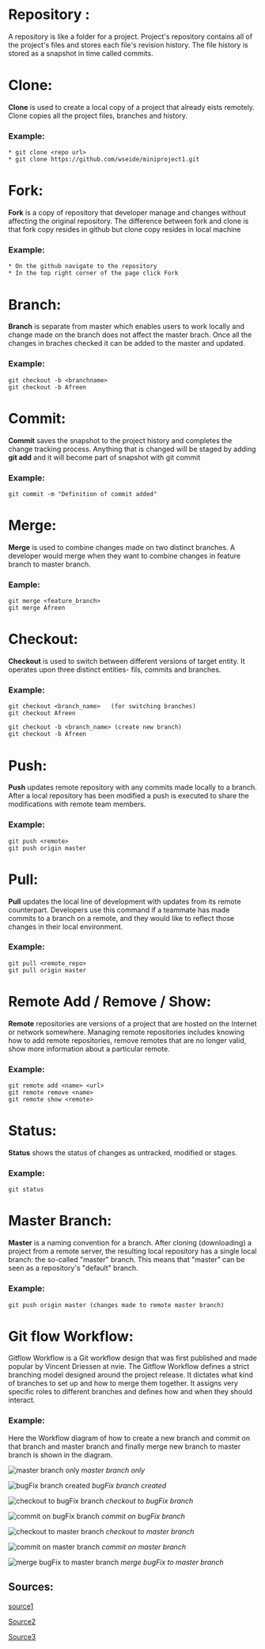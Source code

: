 # Repository : 

A repository is like a folder for a project. Project's repository contains all of the project's files and stores each file's revision history. The file history is stored as a snapshot in time called commits.

# Clone:

**Clone** is used to create a local copy of a project that already eists remotely. Clone copies all the project files, branches and history.

### Example:
 
	* git clone <repo url>
	* git clone https://github.com/wseide/miniproject1.git

# Fork:

**Fork** is a copy of repository that developer manage and changes without affecting the original repository. The difference between fork and clone is that fork copy resides in github but clone copy resides in local machine

### Example:
 
	* On the github navigate to the repository
	* In the top right corner of the page click Fork

 # Branch:

**Branch** is separate from master which enables users to work locally and change made on the branch does not affect the master brach. Once all the changes in braches checked it can be added to the master and updated.

### Example:

	git checkout -b <branchname>
	git checkout -b Afreen

# Commit:

**Commit** saves the snapshot to the project history and completes the change tracking process. Anything that is changed will be staged by adding **git add** and it will become part of snapshot with git commit

### Example:

	git commit -m "Definition of commit added"

# Merge:

**Merge** is used to combine changes made on two distinct branches. A developer would merge when they want to combine changes in feature branch to master branch.

### Eample:

	git merge <feature_branch>
	git merge Afreen

# Checkout:

**Checkout** is used to switch between different versions of target entity. It operates upon three distinct entities- fils, commits and branches.

### Example:

	git checkout <branch_name>   (for switching branches)
	git checkout Afreen

	git checkout -b <branch_name> (create new branch)
	git checkout -b Afreen

# Push:

**Push** updates remote repository with any commits made locally to a branch. After a local repository has been modified a push is executed to share the modifications with remote team members.

### Example:

	git push <remote>
	git push origin master

# Pull:

**Pull** updates the local line of development with updates from its remote counterpart. Developers use this command if a teammate has made commits to a branch on a remote, and they would like to reflect those changes in their local environment.

### Example:

	git pull <remote_repo>
	git pull origin master

# Remote Add / Remove / Show:

**Remote** repositories are versions of a project that are hosted on the Internet or network somewhere. Managing remote repositories includes knowing how to add remote repositories, remove remotes that are no longer valid, show more information about a particular remote.

### Example:

	git remote add <name> <url>
	git remote remove <name>
	git remote show <remote>

# Status:

**Status** shows the status of changes as untracked, modified or stages.

### Example:

	git status

# Master Branch:

**Master** is a naming convention for a branch. After cloning (downloading) a project from a remote server, the resulting local repository has a single local branch: the so-called "master" branch. This means that "master" can be seen as a repository's "default" branch.

### Example:

	git push origin master (changes made to remote master branch)

# Git flow Workflow:

Gitflow Workflow is a Git workflow design that was first published and made popular by Vincent Driessen at nvie. The Gitflow Workflow defines a strict branching model designed around the project release. It dictates what kind of branches to set up and how to merge them together. It assigns very specific roles to different branches and defines how and when they should interact.

### Example:

  Here the Workflow diagram of how to create a new branch and commit on that branch and master branch and finally merge new branch to master branch is shown in the diagram.

 ![master branch only](Image/img1.png)
 *master branch only*

 ![bugFix branch created](Image/img2.png)
 *bugFix branch created*

 ![checkout to bugFix branch](Image/img3.png)
 *checkout to bugFix branch*

 ![commit on bugFix branch](Image/img4.png)
 *commit on bugFix branch*

 ![checkout to master branch](Image/img5.png)
 *checkout to master branch*

 ![commit on master branch](Image/img6.png)
 *commit on master branch*

 ![merge bugFix to master branch](Image/img7.png)
 *merge bugFix to master branch*




## Sources:

[source1](https://guides.github.com/introduction/git-handbook/) 

[Source2](https://www.atlassian.com/git/tutorials)

[Source3](https://guides.github.com/features/mastering-markdown/)


